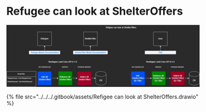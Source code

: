 # Refugee can look at ShelterOffers

![](<../../../.gitbook/assets/Refigee can look at ShelterOffers.jpg>)

{% file src="../../../.gitbook/assets/Refigee can look at ShelterOffers.drawio" %}
